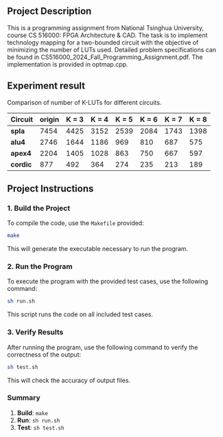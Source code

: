 ## Project Description

This is a programming assignment from National Tsinghua University, course CS 516000: FPGA Architecture & CAD. The task is to implement technology mapping for a two-bounded circuit with the objective of minimizing the number of LUTs used. Detailed problem specifications can be found in CS516000_2024_Fall_Programming_Assignment.pdf. The implementation is provided in optmap.cpp.

## Experiment result

Comparison of number of K-LUTs for different circuits.

| Circuit |origin| K = 3 | K = 4 | K = 5 | K = 6 | K = 7 | K = 8 |
|---------|------|-------|-------|-------|-------|-------|-------|
| **spla**  |7454| 4425  | 3152  | 2539  | 2084  | 1743  | 1398  |
| **alu4**  |2746| 1644  | 1186  | 969   | 810   | 687   | 575   |
| **apex4** |2204| 1405  | 1028  | 863   | 750   | 667   | 597   |
| **cordic**|877 | 492   | 364   | 274   | 235   | 213   | 189   |

## Project Instructions

### 1. Build the Project
To compile the code, use the `Makefile` provided:

```bash
make
```
This will generate the executable necessary to run the program.

### 2. Run the Program

To execute the program with the provided test cases, use the following command:
```bash
sh run.sh
```

This script runs the code on all included test cases.

### 3. Verify Results

After running the program, use the following command to verify the correctness of the output:

```bash
sh test.sh
```

This will check the accuracy of output files.

### Summary
1. **Build**: `make`
2. **Run**: `sh run.sh`
3. **Test**: `sh test.sh`


